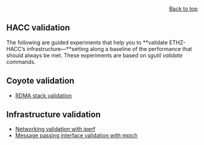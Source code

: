<div id="readme" class="Box-body readme blob js-code-block-container">
<article class="markdown-body entry-content p-3 p-md-6" itemprop="text">
<p align="right">
<a href="https://github.com/fpgasystems/sgrt/tree/main#--systems-group-runtime">Back to top</a>
</p>

# HACC validation

The following are guided experiments that help you to **validate ETHZ-HACC’s infrastructure—**setting along a baseline of the performance that should always be met. These experiments are based on *sgutil validate* commands.

## Coyote validation

* [RDMA stack validation](./examples/sgutil-validate-coyote-perf_rdma_host.md)

## Infrastructure validation

* [Networking validation with iperf](./examples/sgutil-validate-iperf.md#networking-validation-with-iperf)
* [Message passing interface validation with mpich](./examples/sgutil-validate-mpi.md#message-passing-interface-validation-with-mpich)